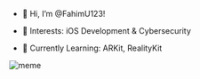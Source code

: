 - 👋 Hi, I’m @FahimU123!

- 👀 Interests: iOS Development & Cybersecurity
- 🌱 Currently Learning: ARKit, RealityKit


![meme](https://tenor.com/bdFcZ.gif)
<!---
FahimU123/FahimU123 is a ✨ special ✨ repository because its `README.md` (this file) appears on your GitHub profile.
You can click the Preview link to take a look at your changes.
--->

